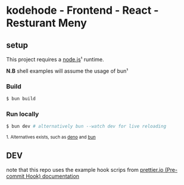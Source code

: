 # kodehode - Frontend - React - Resturant Meny


## setup
This project requires a [node.js](https://nodejs.org/en)¹ runtime.

**N.B** shell examples will assume the usage of bun¹

### Build
```sh
$ bun build
```
### Run locally
```sh
$ bun dev # alternatively bun --watch dev for live reloading
```

<sup>1. Alternatives exists, such as [deno](https://deno.com/) and [bun](https://bun.sh/)</sup>

## DEV
note that this repo uses the example hook scrips from [prettier.io (Pre-commit Hook) documentation](https://prettier.io/docs/precommit/#option-4-shell-script)